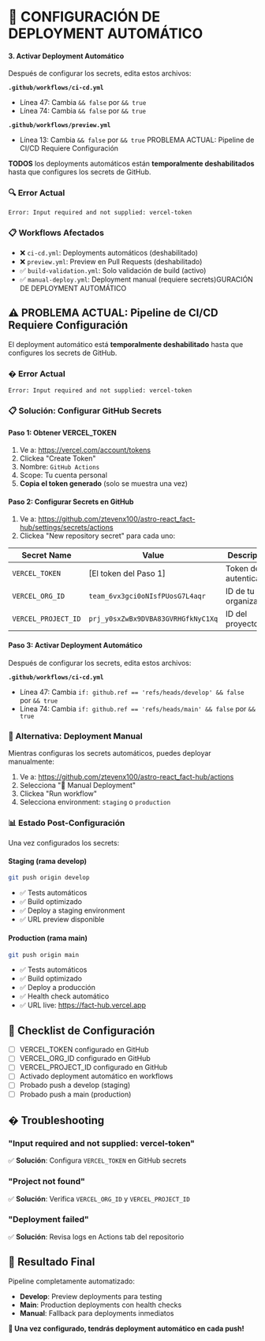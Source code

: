 # 🔧 CONFIGURACIÓN DE DEPLOYMENT AUTOMÁTICO
#### 3. Activar Deployment Automático
Después de configurar los secrets, edita estos archivos:

**`.github/workflows/ci-cd.yml`**
- Línea 47: Cambia `&& false` por `&& true`
- Línea 74: Cambia `&& false` por `&& true`

**`.github/workflows/preview.yml`**
- Línea 13: Cambia `&& false` por `&& true`️ PROBLEMA ACTUAL: Pipeline de CI/CD Requiere Configuración

**TODOS** los deployments automáticos están **temporalmente deshabilitados** hasta que configures los secrets de GitHub.

### 🔍 Error Actual
```
Error: Input required and not supplied: vercel-token
```

### 📋 Workflows Afectados
- ❌ `ci-cd.yml`: Deployments automáticos (deshabilitado)
- ❌ `preview.yml`: Preview en Pull Requests (deshabilitado) 
- ✅ `build-validation.yml`: Solo validación de build (activo)
- ✅ `manual-deploy.yml`: Deployment manual (requiere secrets)GURACIÓN DE DEPLOYMENT AUTOMÁTICO

## ⚠️ PROBLEMA ACTUAL: Pipeline de CI/CD Requiere Configuración

El deployment automático está **temporalmente deshabilitado** hasta que configures los secrets de GitHub.

### � Error Actual
```
Error: Input required and not supplied: vercel-token
```

### 📋 Solución: Configurar GitHub Secrets

#### Paso 1: Obtener VERCEL_TOKEN
1. Ve a: https://vercel.com/account/tokens
2. Clickea "Create Token"
3. Nombre: `GitHub Actions`
4. Scope: Tu cuenta personal
5. **Copia el token generado** (solo se muestra una vez)

#### Paso 2: Configurar Secrets en GitHub
1. Ve a: https://github.com/ztevenx100/astro-react_fact-hub/settings/secrets/actions
2. Clickea "New repository secret" para cada uno:

| Secret Name | Value | Descripción |
|-------------|-------|-------------|
| `VERCEL_TOKEN` | [El token del Paso 1] | Token de autenticación |
| `VERCEL_ORG_ID` | `team_6vx3gci0oNIsfPUosG7L4aqr` | ID de tu organización |
| `VERCEL_PROJECT_ID` | `prj_y0sxZwBx9DVBA83GVRHGfkNyC1Xq` | ID del proyecto |

#### Paso 3: Activar Deployment Automático
Después de configurar los secrets, edita estos archivos:

**`.github/workflows/ci-cd.yml`**
- Línea 47: Cambia `if: github.ref == 'refs/heads/develop' && false` por `&& true`
- Línea 74: Cambia `if: github.ref == 'refs/heads/main' && false` por `&& true`

### 🚦 Alternativa: Deployment Manual

Mientras configuras los secrets automáticos, puedes deployar manualmente:

1. Ve a: https://github.com/ztevenx100/astro-react_fact-hub/actions
2. Selecciona "🔧 Manual Deployment"
3. Clickea "Run workflow"
4. Selecciona environment: `staging` o `production`

### 📊 Estado Post-Configuración

Una vez configurados los secrets:

#### Staging (rama develop)
```bash
git push origin develop
```
- ✅ Tests automáticos
- ✅ Build optimizado
- ✅ Deploy a staging environment
- ✅ URL preview disponible

#### Production (rama main)
```bash
git push origin main
```
- ✅ Tests automáticos
- ✅ Build optimizado
- ✅ Deploy a producción
- ✅ Health check automático
- ✅ URL live: https://fact-hub.vercel.app

## 🎯 Checklist de Configuración

- [ ] VERCEL_TOKEN configurado en GitHub
- [ ] VERCEL_ORG_ID configurado en GitHub
- [ ] VERCEL_PROJECT_ID configurado en GitHub
- [ ] Activado deployment automático en workflows
- [ ] Probado push a develop (staging)
- [ ] Probado push a main (production)

## � Troubleshooting

### "Input required and not supplied: vercel-token"
✅ **Solución**: Configura `VERCEL_TOKEN` en GitHub secrets

### "Project not found"
✅ **Solución**: Verifica `VERCEL_ORG_ID` y `VERCEL_PROJECT_ID`

### "Deployment failed"
✅ **Solución**: Revisa logs en Actions tab del repositorio

## 🚀 Resultado Final

Pipeline completamente automatizado:
- **Develop**: Preview deployments para testing
- **Main**: Production deployments con health checks
- **Manual**: Fallback para deployments inmediatos

**🎉 Una vez configurado, tendrás deployment automático en cada push!**
